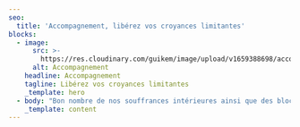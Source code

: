 ```yaml
---
seo:
  title: 'Accompagnement, libérez vos croyances limitantes'
blocks:
  - image:
      src: >-
        https://res.cloudinary.com/guikem/image/upload/v1659388698/accompagnement_c77hpq.jpg
      alt: Accompagnement
    headline: Accompagnement
    tagline: Libérez vos croyances limitantes
    _template: hero
  - body: "Bon nombre de nos souffrances intérieures ainsi que des blocages que nous rencontrons dans nos vies proviennent de nos blessures psychologiques - ou **blessures de l’âme**. Ces blessures sont le **rejet, l’abandon, la trahison, l’humiliation** et **l’injustice**. Elles se sont éveillées dans notre enfance au contact de notre environnement familial, et ont donné lieu à nos comportements dysfonctionnels. De la blessure de rejet découle un comportement fuyant; de celle de l’abandon, un comportement dépendant; de l’humiliation, un comportement masochiste; de la trahison, un comportement contrôlant; et de l’injustice, un comportement rigide.\_\n\nLorsque les situations déclenchent nos blessures, nous adoptons le **comportement** qui lui correspond dans la **tentative légitime mais contre-productive de nous protéger** de la souffrance de notre blessure.\_\n\nC’est par la **prise de conscience** de nos blessures et des **croyances** qui les entretiennent que nous pouvons (re)devenir **enfin nous-même** et aborder notre vie avec clarté et enthousiasme.\n\n![](https://res.cloudinary.com/guikem/image/upload/v1659823822/IMG_6433web_tz4r3f.jpg \"\")\n\nCet accompagnement, **basé sur la Méthode Ecoute Ton Corps de Lise Bourbeau combinée à la régulation émotionnelle**, s’adapte à chaque personne et à chaque situation. Il permet, selon vos besoins et votre difficulté, de** prendre conscience du** **problème véritable** qui se cache derrière chaque situation problématique\_; de découvrir **les blessures et les croyances** qui vous bloquent\_; de prendre conscience de vos **besoins et désirs véritables**\_; et d’acquérir les outils qui vous permettront de **passer à l’action**.&#x20;\n\n### **Tarif horaire: 55euros/h**\n\n"
    _template: content
---
```


